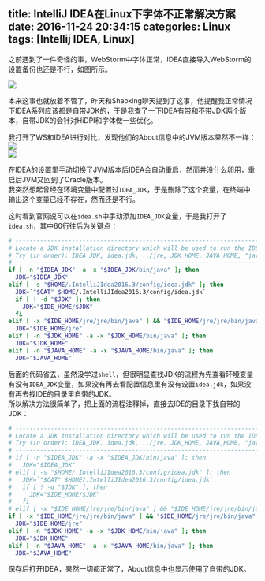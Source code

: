 title: IntelliJ IDEA在Linux下字体不正常解决方案
date: 2016-11-24 20:34:15
categories: Linux
tags: [Intellij IDEA, Linux]
---
之前遇到了一件奇怪的事，WebStorm中字体正常，IDEA直接导入WebStorm的设置备份也还是不行，如图所示。
<!-- more -->
![](https://ww1.sinaimg.cn/large/005KE4htgw1f9hf9q1cy0j31hc0u0181.jpg)

本来这事也就放着不管了，昨天和Shaoxing聊天提到了这事，他提醒我正常情况下IDEA系列应该都是自带JDK的，于是我查了一下IDEA有带和不带JDK两个版本，自带JDK的会针对HiDPI和字体做一些优化。  

我打开了WS和IDEA进行对比，发现他们的About信息中的JVM版本果然不一样：
![](https://ww1.sinaimg.cn/large/005KE4htgw1fa3hgndesmj30hy0b6q6l.jpg)  
![](https://ww1.sinaimg.cn/mw690/005KE4htgw1fa3hgo3t08j30ia0bkae3.jpg)  

在IDEA的设置里手动切换了JVM版本后IDEA会自动重启，然而并没什么卵用，重启后JVM又回到了Oracle版本。  
我突然想起曾经在环境变量中配置过`IDEA_JDK`，于是删除了这个变量，在终端中输出这个变量已经不存在，然而还是不行。  

这时看到官网说可以在`idea.sh`中手动添加`IDEA_JDK`变量，于是我打开了`idea.sh`，其中60行往后为关键点：

```bash
# ---------------------------------------------------------------------
# Locate a JDK installation directory which will be used to run the IDE.
# Try (in order): IDEA_JDK, idea.jdk, ../jre, JDK_HOME, JAVA_HOME, "java" in PATH.
# ---------------------------------------------------------------------
if [ -n "$IDEA_JDK" -a -x "$IDEA_JDK/bin/java" ]; then
  JDK="$IDEA_JDK"
elif [ -s "$HOME/.IntelliJIdea2016.3/config/idea.jdk" ]; then
  JDK=`"$CAT" $HOME/.IntelliJIdea2016.3/config/idea.jdk`
  if [ ! -d "$JDK" ]; then
    JDK="$IDE_HOME/$JDK"
  fi
elif [ -x "$IDE_HOME/jre/jre/bin/java" ] && "$IDE_HOME/jre/jre/bin/java" -version > /dev/null 2>&1 ; then
  JDK="$IDE_HOME/jre"
elif [ -n "$JDK_HOME" -a -x "$JDK_HOME/bin/java" ]; then
  JDK="$JDK_HOME"
elif [ -n "$JAVA_HOME" -a -x "$JAVA_HOME/bin/java" ]; then
  JDK="$JAVA_HOME"
```

后面的代码省去，虽然没学过`shell`，但很明显查找JDK的流程为先查看环境变量有没有`IDEA_JDK`变量，如果没有再去看配置信息里有没有设置`idea.jdk`，如果没有再去找IDE的目录里自带的JDK。  
所以解决方法很简单了，把上面的流程注释掉，直接去IDE的目录下找自带的JDK：
```bash
# ---------------------------------------------------------------------
# Locate a JDK installation directory which will be used to run the IDE.
# Try (in order): IDEA_JDK, idea.jdk, ../jre, JDK_HOME, JAVA_HOME, "java" in PATH.
# ---------------------------------------------------------------------
# if [ -n "$IDEA_JDK" -a -x "$IDEA_JDK/bin/java" ]; then
#   JDK="$IDEA_JDK"
# elif [ -s "$HOME/.IntelliJIdea2016.3/config/idea.jdk" ]; then
#   JDK=`"$CAT" $HOME/.IntelliJIdea2016.3/config/idea.jdk`
#   if [ ! -d "$JDK" ]; then
#     JDK="$IDE_HOME/$JDK"
#   fi
# elif [ -x "$IDE_HOME/jre/jre/bin/java" ] && "$IDE_HOME/jre/jre/bin/java" -version > /dev/null 2>&1 ; then
if [ -x "$IDE_HOME/jre/jre/bin/java" ] && "$IDE_HOME/jre/jre/bin/java" -version > /dev/null 2>&1 ; then
  JDK="$IDE_HOME/jre"
elif [ -n "$JDK_HOME" -a -x "$JDK_HOME/bin/java" ]; then
  JDK="$JDK_HOME"
elif [ -n "$JAVA_HOME" -a -x "$JAVA_HOME/bin/java" ]; then
  JDK="$JAVA_HOME"
```

保存后打开IDEA，果然一切都正常了，About信息中也显示使用了自带的JDK。
